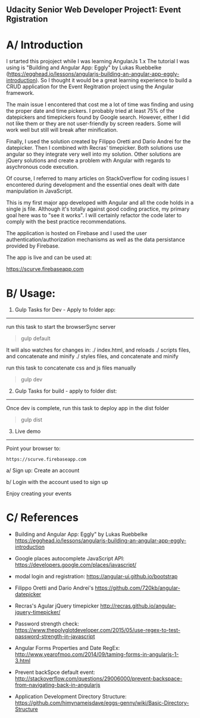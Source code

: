 ## Udacity Senior Web Developer Project1: Event Rgistration ##


A/ Introduction
===============

I srtarted this projoject while I was learning AngularJs 1.x
The tutorial I was using is "Building and Angular App: Eggly" by Lukas Ruebbelke (https://egghead.io/lessons/angularjs-building-an-angular-app-eggly-introduction).
So I thought it would be a great learning experience to build a CRUD application for the Event Regitration project using the Angular framework.

The main issue I encontered that cost me a lot of time was finding and using the proper date and time pickers.
I probably tried at least 75% of the datepickers and timepickers found by Google search. However, either I did not like them or they are not user-friendly by screen readers.
Some will work well but still will break after minification.

Finally, I used the solution created by Filippo Oretti and Dario Andrei for the datepicker. Then I combined with Recras' timepicker. Both solutions use angular so they integrate very well into my solution. Other solutions are jQuery solutions and create a problem with Angular with regards to asychronous code execution.

Of course, I referred to many articles on StackOverflow for coding issues I encontered during development and the essential ones dealt with date manipulation in JavaScript.

This is my first major app developed with Angular and all the code holds in a single js file. Although it's totally against good coding practice, my primary goal here was to "see it works". I will certainly refactor the code later to comply with the best practice recommendations.

The application is hosted on Firebase and I used the user authentication/authorization mechanisms as well as the data persistance provided by Firebase.

The app is live and can be used at:

https://scurve.firebaseapp.com

B/ Usage:
=========

1) Gulp Tasks for Dev - Apply to folder app:
--------------------------------------------
run this task to start the browserSync server
> gulp default

It will also watches for changes in:
	./ index.html, and reloads
	./ scripts files, and concatenate and minify
	./ styles files, and concatenate and minify

run this task to concatenate css and js files manually
> gulp dev

2) Gulp Tasks for build - apply to folder dist:
-----------------------------------------------
Once dev is complete, run this task to deploy app in the dist folder
>gulp dist

3) Live demo
------------
Point your browser to:

	https://scurve.firebaseapp.com

a/ Sign up: Create an account

b/ Login with the account used to sign up

Enjoy creating your events



C/ References
=============

- Building and Angular App: Eggly" by Lukas Ruebbelke
	https://egghead.io/lessons/angularjs-building-an-angular-app-eggly-introduction

- Google places autocomplete JavaScript API:
	https://developers.google.com/places/javascript/

- modal login and registration:
	https://angular-ui.github.io/bootstrap

- Filippo Oretti and Dario Andrei's
	https://github.com/720kb/angular-datepicker

- Recras's Agular jQuery timepicker
	http://recras.github.io/angular-jquery-timepicker/

- Password strength check:
	https://www.thepolyglotdeveloper.com/2015/05/use-regex-to-test-password-strength-in-javascript

- Angular Forms Properties and Date RegEx:
	http://www.yearofmoo.com/2014/09/taming-forms-in-angularjs-1-3.html

- Prevent backSpce default event:
	http://stackoverflow.com/questions/29006000/prevent-backspace-from-navigating-back-in-angularjs

- Application Development Directory Structure:
	https://github.com/himynameisdave/eggs-genny/wiki/Basic-Directory-Structure